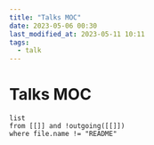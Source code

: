 ```yaml
---
title: "Talks MOC"
date: 2023-05-06 00:30
last_modified_at: 2023-05-11 10:11
tags:
  - talk
---
```


# Talks MOC

```dataview
list
from [[]] and !outgoing([[]])
where file.name != "README"
```
